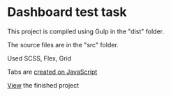 # Dashboard test task
This project is compiled using Gulp in the "dist" folder.

The source files are in the "src" folder.

Used SCSS, Flex, Grid

Tabs are [created on JavaScript](https://github.com/KovbasiukOleksii/dashboard/blob/master/dist/js/script.js)

[View](https://kovbasiukoleksii.github.io/dashboard/) the finished project

